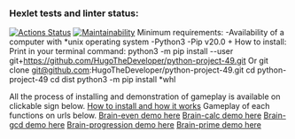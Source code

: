 ### Hexlet tests and linter status:
[![Actions Status](https://github.com/HugoTheDeveloper/python-project-49/workflows/hexlet-check/badge.svg)](https://github.com/HugoTheDeveloper/python-project-49/actions)
[![Maintainability](https://api.codeclimate.com/v1/badges/a509bf44f2f2f959032e/maintainability)](https://codeclimate.com/github/HugoTheDeveloper/python-project-49/maintainability)
Minimum requirements:
-Availability of a computer with *unix operating system
-Python3
-Pip v20.0 +
How to install:
Print in your terminal command:
python3 -m pip install --user git+https://github.com/HugoTheDeveloper/python-project-49.git
Or
git clone git@github.com:HugoTheDeveloper/python-project-49.git
cd python-project-49
cd dist
python3 -m pip install *whl

All the process of installing and demonstration of gameplay is available on clickable sign below.
[How to install and how it works](https://asciinema.org/a/So2X3Ap60BYAIrmAIr9lYNYXN)
Gameplay of each functions on urls below.
[Brain-even demo here](https://asciinema.org/a/ayMkb8tXOKj9M5Yym101dEIVr)
[Brain-calc demo here](https://asciinema.org/a/8hjf37uukVlMzZxtFB4ihwzdh)
[Brain-gcd demo here](https://asciinema.org/a/TDgeJyNRfK9KGy39kheTo16Pl)
[Brain-progression demo here](https://asciinema.org/a/LukcDWHnJapMIo6CPDFzevbuH)
[Brain-prime demo here](https://asciinema.org/a/G92lEPIBh0cDweo2vyzs42XQO)
